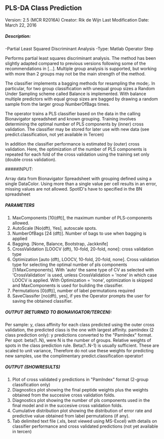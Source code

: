 ## PLS-DA Class Prediction 

Version: 2.5 (MCR R2016A)
Creator: Rik de Wijn
Last Modification Date: March 22, 2016

##### Description:

-Partial Least Squared Discriminant Analysis
-Type: Matlab Operator Step

Performs partial least squares discriminant analysis. The method has been
slightly adapted compared to previous versions following some of the
recommendations in [...]. Multiple group analysis is supported, but
working with more than 2 groups may not be the main strength of the
method. 

The classifier implements a bagging methods for resampling the mode;.
In particular, for two group classification with unequal group sizes a Random Under Sampling scheme called Balance is implemented.
With balance multiple predictors with
equal group sizes are bagged by drawing a random sample from the larger
group NumberOfBags times.

The operator trains a PLS classifier based on the data in the calling
Bionavigator spreadsheet and known grouping. Training involves determining
the optimal number of PLS components by (inner) cross validation. The
classifier may be stored for later use with new data (see
predict.classification, not yet available in Tercen)

In addition the classifier performance is estimated by (outer) cross validation.
Here, the optimization of the number of PLS components is repeated for
each fold of the cross validation using the training set only (double
cross validation).

#####INPUT:

Array data from Bionavigator Spreadsheet with grouping defined using a single DataColor. 
Using more than a single value per cell results in an error, missing values are not allowed.
SpotID's have to specified in the BN spreadsheet

##### PARAMETERS

1. MaxComponents [10(dft)], the maximum number of PLS-components allowed. 
2. AutoScale [No(dft), Yes], autoscale spots.
3. NumberOfBags [24 (dft)]. Number of bags to use when bagging is applied
4. Bagging. [None, Balance, Bootstrap, Jackknife]
4. CrossValidation [LOOCV (dft), 10-fold, 20-fold, none]: cross validation type
5. Optimization [auto (dft), LOOCV, 10-fold, 20-fold, none]. Cross
 validation type for selecting the optimal number of pls components [1:MaxComponents]. With 'auto' the same type of CV as selected with 'CrossValidation'
 is used, unless CrossValidation = 'none' in which case LOOCV is applied.
 With Optimization = 'none', optimization is skipped and MaxComponents is used for building the classifier. 
6. Permutations [0(dft)], number of label permutations required
7. SaveClassifer [no(dft), yes], if yes the Operator prompts the user for
saving the obtained classifier.

##### OUTPUT (RETURNED TO BIONAVIGATOR/TERCEN):
Per sample: 
y<ClassName>, class affinity for each class predicted using the outer
cross validation, the predicted class is the one with largest affinity.
pamIndex (2 class prediction only): y predictions converted to the "PamIndex" format.
Per spot:
beta(1..N), were N is the number of groups. Relative weights of spots in the class
prediction rule. Beta(1..N-1) is usually sufficient. These are scaled to unit variance, Therefore do not use these
weights for predicting new samples, use the complimentary
predict.classification operator!

##### OUTPUT (SHOWRESULTS)

1. Plot of cross validated y predictions in "PamIndex" format (2-group
classification only)
2. Diagnostics plot showing the final peptide weights plus the weights
obtained from the succesive cross validation folds.
3. Diagnostics plot showing the number of pls components used in the final
model and in the succesive cross validation folds.
4. Cumulative distribution plot showing the distribution of error rate and <ClassName> 
predictive value obtained from label permutations (if any).
5. Tab delimited text file (.xls, best viewed using MS-Excel) with details on
classifier performance and cross validated predictions (not yet available in tercen)

